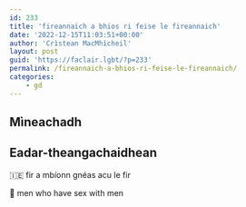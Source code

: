 ```yaml
---
id: 233
title: 'fireannaich a bhios ri feise le fireannaich'
date: '2022-12-15T11:03:51+00:00'
author: 'Crìstean MacMhìcheil'
layout: post
guid: 'https://faclair.lgbt/?p=233'
permalink: /fireannaich-a-bhios-ri-feise-le-fireannaich/
categories:
    - gd
---
```


## Mìneachadh

## Eadar-theangachaidhean

&#x1f1ee;&#x1f1ea; fir a mbíonn gnéas acu le fir

&#x1f3f4;&#xe0067;&#xe0062;&#xe0065;&#xe006e;&#xe0067;&#xe007f; men who have sex with men
